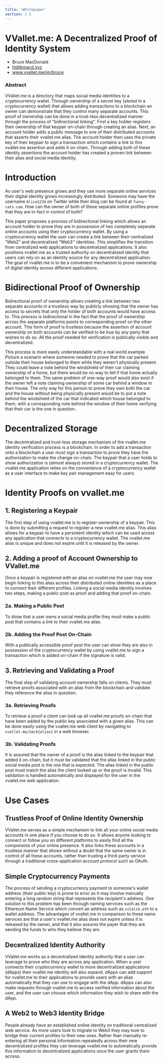 ```yaml
---
title: 'Whitepaper'
section: 2.5
---
```


# VVallet.me: A Decentralized Proof of Identity System

- Bruce MacDonald
- hi@bmacd.xyz
- www.vvallet.me/im/bruce

### Abstract
VVallet.me is a directory that maps social media identities to a cryptocurrency wallet. Through ownership of a secret key (stored in a cryptocurrency wallet) that allows adding transactions to a blockchain an owner can demonstrate that they control many separate accounts. This proof of ownership can be done in a trust-less decentralized manner through the process of "bidirectional linking". First a key holder registers their ownership of that keypair on-chain through creating an alias. Next, an account holder adds a public message to one of their distributed accounts that asserts their vvallet.me alias. The account holder then uses the private key of their keypair to sign a transaction which contains a link to this vvallet.me assertion and adds it on-chain. Through adding both of these identity assertions the account holder has created a proven link between their alias and social media identity.

# Introduction

As user's web presence grows and they use more separate online services their digital identity grows increasingly distributed. Someone may have the username `Alice1234` on Twitter while their blog can be found at `funny-cats.com`. How can the owner of both of these separate online profiles prove that they are in-fact in control of both?

This paper proposes a process of bidirectional linking which allows an account holder to prove they are in possession of two completely separate online accounts using their cryptocurrency wallet. By using a cryptocurrency wallet the user can create a link between their centralized “Web2” and decentralized “Web3'' identities. This simplifies the transition from centralized web applications to decentralized applications. It also positions vvallet.me as a trusted authority on decentralized identity that users can rely on as an identity source for any decentralized application. The goal of vvallet.me is to be a convenient mechanism to prove ownership of digital identity across different applications. 

# Bidirectional Proof of Ownership

Bidirectional proof of ownership allows creating a link between two separate accounts in a trustless way by publicly showing that the owner has access to secrets that only the holder of both accounts would have access to. This process is bidirectional in the fact that the proof of ownership across the separate platforms points to corresponding proof on the other account. This form of proof is trustless because the assertion of account ownership on both accounts can be verified to be true by any party that wishes to do so. All the proof needed for verification is publically visible and decentralized.

This process is more easily understandable with a real world example. Picture a scenario where someone needed to prove that the car parked outside their house belonged to them while they weren't physically present. They could leave a note behind the windshield of their car claiming ownership of a home, but there would be no way to tell if that home actually belonged to them. The same problem of one-way proof would also exist if the owner left a note claiming ownership of some car behind a window in their house. The only way for this person to prove they own both the car and the house without being physically present would be to put a note behind the windshield of the car that indicated which house belonged to them, with a corresponding note behind the window of their home verifying that their car is the one in question.

# Decentralized Storage

The decentralized and trust-less storage mechanism of the vvallet.me identity verification process is a blockchain. In order to add a transaction onto a blockchain a user must sign a transaction to prove they have the authorization to make the change on-chain. The keypair that a user holds to show authorization is (almost always) stored in a cryptocurrency wallet. The vvallet.me application relies on the convenience of a cryptocurrency wallet as a user interface to make key pair management easy for users. 

# Identity Proofs on vvallet.me
## 1. Registering a Keypair
The first step of using vvallet.me is to register ownership of a keypair. This is done by submitting a request to register a new vvallet.me alias. This alias allows for a keypair to have a persistent identity which can be used across any application that connects to a cryptocurrency wallet. The vvallet.me alias is unique and does not expire until it is released by the owner.


## 2. Adding a proof of Account Ownership to VVallet.me
Once a keypair is registered with an alias on vvallet.me the user may now begin linking to this alias across their distributed online identities as a place to connect their different profiles. Linking a social media identity involves two steps, making a public post as proof and adding that proof on-chain.

### 2a. Making a Public Post
To show that a user owns a social media profile they must make a public post that contains a link to their vvallet.me alias.

### 2b. Adding the Proof Post On-Chain
With a publically accessible proof post the user can show they are also in possession of the cryptocurrency wallet by using vvallet.me to sign a transaction which is added on-chain if the signature is valid.


## 3. Retrieving and Validating a Proof
The final step of validating account ownership falls on clients. They must retrieve proofs associated with an alias from the blockchain and validate they reference the alias in question.

### 3a. Retrieving Proofs
To retrieve a proof a client can look up all vvallet.me proofs on-chain that have been added by the public key associated with a given alias. This can be done easily using the vvallet.me web client by navigating to `vvallet.me/im/${alias}` in a web browser.

### 3b. Validating Proofs
It is assured that the owner of a proof is the alias linked to the keypair that added it on-chain, but it must be validated that the alias linked in the public social media post is the one that is expected. The alias linked in the public post must match the alias the client looked up or the proof is invalid. This validation is handled automatically and displayed for the user in the vvallet.me web application.


# Use Cases
## Trustless Proof of Online Identity Ownership
VVallet.me serves as a simple mechanism to link all your online social media accounts in one place if you choose to do so. It allows anyone looking to connect or follow you on different platforms to easily find all the components of your online presence. It also links these accounts in a trustless manner that shows without a doubt that the same owner is in control of all these accounts, rather than trusting a third-party service through a traditional cross-application account protocol such as OAuth.

## Simple Cryptocurrency Payments
The process of sending a cryptocurrency payment to someone's wallet address (their public key) is prone to error as it may involve manually entering a long random string that represents the recipient's address. One solution to this problem has been through naming services such as the Ethereum Name Service which convert an address such as `vitalik.eth` to a wallet address. The advantages of vvallet.me in comparison to these name services are that a user's vvallet.me alias does not expire unless it is released by the owner, and that it also assures the payer that they are sending the funds to who they believe they are.

## Decentralized Identity Authority
VVallet.me works as a decentralized identity authority that a user can leverage to prove who they are across any application. When a user connects their cryptocurrency wallet to more decentralized applications (dApps) their vvallet.me identity will also expand. dApps can add support for vvallet.me to their applications to provide users with an alias automatically that they can use to engage with the dApp. dApps can also make requests through vvallet.me to access verified information about the user, and the user can choose which information they wish to share with the dApp.

## A Web2 to Web3 Identity Bridge
People already have an established online identity on traditional centralized web service. As more users look to migrate to Web3 they may look to bridge their current profiles to their new ones. Rather than manually re-entering all their personal information repeatedly across their new decentralized profiles they can leverage vvallet.me to automatically provide this information to decentralized applications once the user grants them access.
